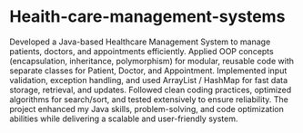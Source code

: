 # Heaith-care-management-systems
Developed a Java-based Healthcare Management System to manage patients, doctors, and appointments efficiently.
Applied OOP concepts (encapsulation, inheritance, polymorphism) for modular, reusable code with separate classes for Patient, Doctor, and Appointment.
Implemented input validation, exception handling, and used ArrayList / HashMap for fast data storage, retrieval, and updates.
Followed clean coding practices, optimized algorithms for search/sort, and tested extensively to ensure reliability.
The project enhanced my Java skills, problem-solving, and code optimization abilities while delivering a scalable and user-friendly system.
